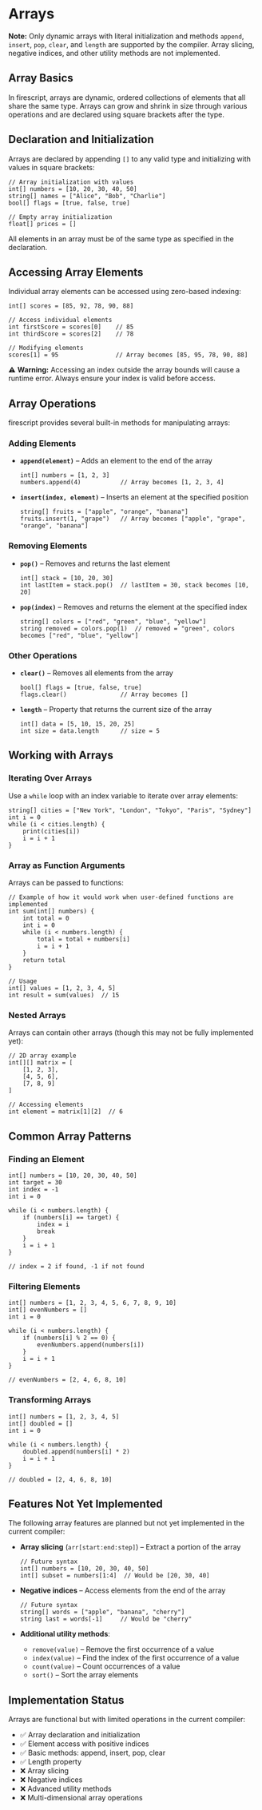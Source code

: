 # Arrays

**Note:** Only dynamic arrays with literal initialization and methods `append`, `insert`, `pop`, `clear`, and `length` are supported by the compiler. Array slicing, negative indices, and other utility methods are not implemented.

## Array Basics

In firescript, arrays are dynamic, ordered collections of elements that all share the same type. Arrays can grow and shrink in size through various operations and are declared using square brackets after the type.

## Declaration and Initialization

Arrays are declared by appending `[]` to any valid type and initializing with values in square brackets:

```firescript
// Array initialization with values
int[] numbers = [10, 20, 30, 40, 50]
string[] names = ["Alice", "Bob", "Charlie"]
bool[] flags = [true, false, true]

// Empty array initialization
float[] prices = []
```

All elements in an array must be of the same type as specified in the declaration.

## Accessing Array Elements

Individual array elements can be accessed using zero-based indexing:

```firescript
int[] scores = [85, 92, 78, 90, 88]

// Access individual elements
int firstScore = scores[0]    // 85
int thirdScore = scores[2]    // 78

// Modifying elements
scores[1] = 95                // Array becomes [85, 95, 78, 90, 88]
```

⚠️ **Warning:** Accessing an index outside the array bounds will cause a runtime error. Always ensure your index is valid before access.

## Array Operations

firescript provides several built-in methods for manipulating arrays:

### Adding Elements

- **`append(element)`** – Adds an element to the end of the array

  ```firescript
  int[] numbers = [1, 2, 3]
  numbers.append(4)           // Array becomes [1, 2, 3, 4]
  ```

- **`insert(index, element)`** – Inserts an element at the specified position

  ```firescript
  string[] fruits = ["apple", "orange", "banana"]
  fruits.insert(1, "grape")   // Array becomes ["apple", "grape", "orange", "banana"]
  ```

### Removing Elements

- **`pop()`** – Removes and returns the last element

  ```firescript
  int[] stack = [10, 20, 30]
  int lastItem = stack.pop()  // lastItem = 30, stack becomes [10, 20]
  ```

- **`pop(index)`** – Removes and returns the element at the specified index

  ```firescript
  string[] colors = ["red", "green", "blue", "yellow"]
  string removed = colors.pop(1)  // removed = "green", colors becomes ["red", "blue", "yellow"]
  ```

### Other Operations

- **`clear()`** – Removes all elements from the array

  ```firescript
  bool[] flags = [true, false, true]
  flags.clear()               // Array becomes []
  ```

- **`length`** – Property that returns the current size of the array

  ```firescript
  int[] data = [5, 10, 15, 20, 25]
  int size = data.length      // size = 5
  ```

## Working with Arrays

### Iterating Over Arrays

Use a `while` loop with an index variable to iterate over array elements:

```firescript
string[] cities = ["New York", "London", "Tokyo", "Paris", "Sydney"]
int i = 0
while (i < cities.length) {
    print(cities[i])
    i = i + 1
}
```

### Array as Function Arguments

Arrays can be passed to functions:

```firescript
// Example of how it would work when user-defined functions are implemented
int sum(int[] numbers) {
    int total = 0
    int i = 0
    while (i < numbers.length) {
        total = total + numbers[i]
        i = i + 1
    }
    return total
}

// Usage
int[] values = [1, 2, 3, 4, 5]
int result = sum(values)  // 15
```

### Nested Arrays

Arrays can contain other arrays (though this may not be fully implemented yet):

```firescript
// 2D array example
int[][] matrix = [
    [1, 2, 3],
    [4, 5, 6],
    [7, 8, 9]
]

// Accessing elements
int element = matrix[1][2]  // 6
```

## Common Array Patterns

### Finding an Element

```firescript
int[] numbers = [10, 20, 30, 40, 50]
int target = 30
int index = -1
int i = 0

while (i < numbers.length) {
    if (numbers[i] == target) {
        index = i
        break
    }
    i = i + 1
}

// index = 2 if found, -1 if not found
```

### Filtering Elements

```firescript
int[] numbers = [1, 2, 3, 4, 5, 6, 7, 8, 9, 10]
int[] evenNumbers = []
int i = 0

while (i < numbers.length) {
    if (numbers[i] % 2 == 0) {
        evenNumbers.append(numbers[i])
    }
    i = i + 1
}

// evenNumbers = [2, 4, 6, 8, 10]
```

### Transforming Arrays

```firescript
int[] numbers = [1, 2, 3, 4, 5]
int[] doubled = []
int i = 0

while (i < numbers.length) {
    doubled.append(numbers[i] * 2)
    i = i + 1
}

// doubled = [2, 4, 6, 8, 10]
```

## Features Not Yet Implemented

The following array features are planned but not yet implemented in the current compiler:

- **Array slicing** (`arr[start:end:step]`) – Extract a portion of the array

  ```firescript
  // Future syntax
  int[] numbers = [10, 20, 30, 40, 50]
  int[] subset = numbers[1:4]  // Would be [20, 30, 40]
  ```

- **Negative indices** – Access elements from the end of the array

  ```firescript
  // Future syntax
  string[] words = ["apple", "banana", "cherry"]
  string last = words[-1]     // Would be "cherry"
  ```

- **Additional utility methods**:
  - `remove(value)` – Remove the first occurrence of a value
  - `index(value)` – Find the index of the first occurrence of a value
  - `count(value)` – Count occurrences of a value
  - `sort()` – Sort the array elements

## Implementation Status

Arrays are functional but with limited operations in the current compiler:

- ✅ Array declaration and initialization
- ✅ Element access with positive indices
- ✅ Basic methods: append, insert, pop, clear
- ✅ Length property
- ❌ Array slicing
- ❌ Negative indices
- ❌ Advanced utility methods
- ❌ Multi-dimensional array operations
